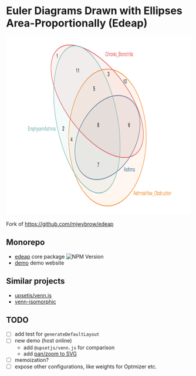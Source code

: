 # Euler Diagrams Drawn with Ellipses Area-Proportionally (Edeap)

<p align="center">
  <picture>
    <source media="(prefers-color-scheme: dark)" srcset="packages/edeap/example-dark.svg">
    <img alt="" src="packages/edeap/example.svg" width="890" height="486">
  </picture>
</p>

Fork of https://github.com/mjwybrow/edeap

## Monorepo

- [edeap](packages/edeap/) core package ![NPM Version](https://img.shields.io/npm/v/edeap)
- [demo](packages/demo/) demo website

## Similar projects

- [upsetjs/venn.js](https://github.com/upsetjs/venn.js)
- [venn-isomorphic](https://github.com/stereobooster/venn-isomorphic)

## TODO

- [ ] add test for `generateDefaultLayout`
- [ ] new demo (host online)
  - add `@upsetjs/venn.js` for comparison
  - add [pan/zoom to SVG](https://github.com/stereobooster/beoe/tree/main/packages/pan-zoom)
- [ ] memoization?
- [ ] expose other configurations, like weights for Optmizer etc.
